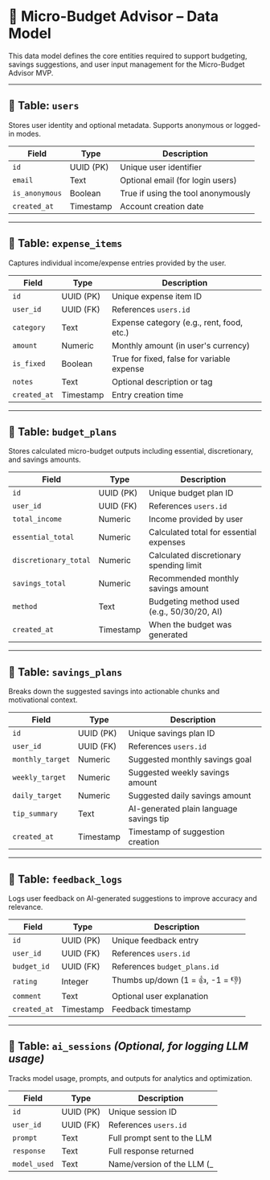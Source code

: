 # 🧩 Micro-Budget Advisor – Data Model

This data model defines the core entities required to support budgeting, savings suggestions, and user input management for the Micro-Budget Advisor MVP.

---

## 📄 Table: `users`

Stores user identity and optional metadata. Supports anonymous or logged-in modes.

| Field         | Type        | Description                         |
|---------------|-------------|-------------------------------------|
| `id`          | UUID (PK)   | Unique user identifier              |
| `email`       | Text        | Optional email (for login users)    |
| `is_anonymous`| Boolean     | True if using the tool anonymously  |
| `created_at`  | Timestamp   | Account creation date               |

---

## 📄 Table: `expense_items`

Captures individual income/expense entries provided by the user.

| Field         | Type        | Description                                |
|---------------|-------------|--------------------------------------------|
| `id`          | UUID (PK)   | Unique expense item ID                     |
| `user_id`     | UUID (FK)   | References `users.id`                      |
| `category`    | Text        | Expense category (e.g., rent, food, etc.)  |
| `amount`      | Numeric     | Monthly amount (in user's currency)        |
| `is_fixed`    | Boolean     | True for fixed, false for variable expense |
| `notes`       | Text        | Optional description or tag                |
| `created_at`  | Timestamp   | Entry creation time                        |

---

## 📄 Table: `budget_plans`

Stores calculated micro-budget outputs including essential, discretionary, and savings amounts.

| Field               | Type        | Description                                |
|---------------------|-------------|--------------------------------------------|
| `id`                | UUID (PK)   | Unique budget plan ID                      |
| `user_id`           | UUID (FK)   | References `users.id`                      |
| `total_income`      | Numeric     | Income provided by user                    |
| `essential_total`   | Numeric     | Calculated total for essential expenses    |
| `discretionary_total`| Numeric    | Calculated discretionary spending limit    |
| `savings_total`     | Numeric     | Recommended monthly savings amount         |
| `method`            | Text        | Budgeting method used (e.g., 50/30/20, AI) |
| `created_at`        | Timestamp   | When the budget was generated              |

---

## 📄 Table: `savings_plans`

Breaks down the suggested savings into actionable chunks and motivational context.

| Field             | Type        | Description                               |
|-------------------|-------------|-------------------------------------------|
| `id`              | UUID (PK)   | Unique savings plan ID                    |
| `user_id`         | UUID (FK)   | References `users.id`                     |
| `monthly_target`  | Numeric     | Suggested monthly savings goal            |
| `weekly_target`   | Numeric     | Suggested weekly savings amount           |
| `daily_target`    | Numeric     | Suggested daily savings amount            |
| `tip_summary`     | Text        | AI-generated plain language savings tip   |
| `created_at`      | Timestamp   | Timestamp of suggestion creation          |

---

## 📄 Table: `feedback_logs`

Logs user feedback on AI-generated suggestions to improve accuracy and relevance.

| Field         | Type        | Description                           |
|---------------|-------------|---------------------------------------|
| `id`          | UUID (PK)   | Unique feedback entry                 |
| `user_id`     | UUID (FK)   | References `users.id`                |
| `budget_id`   | UUID (FK)   | References `budget_plans.id`         |
| `rating`      | Integer     | Thumbs up/down (1 = 👍, -1 = 👎)        |
| `comment`     | Text        | Optional user explanation             |
| `created_at`  | Timestamp   | Feedback timestamp                    |

---

## 📄 Table: `ai_sessions` *(Optional, for logging LLM usage)*

Tracks model usage, prompts, and outputs for analytics and optimization.

| Field         | Type        | Description                           |
|---------------|-------------|---------------------------------------|
| `id`          | UUID (PK)   | Unique session ID                     |
| `user_id`     | UUID (FK)   | References `users.id`                 |
| `prompt`      | Text        | Full prompt sent to the LLM           |
| `response`    | Text        | Full response returned                |
| `model_used`  | Text        | Name/version of the LLM (_
